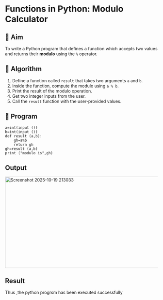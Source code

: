# Functions in Python: Modulo Calculator

## 🎯 Aim
To write a Python program that defines a function which accepts two values and returns their **modulo** using the `%` operator.

## 🧠 Algorithm
1. Define a function called `result` that takes two arguments `a` and `b`.
2. Inside the function, compute the modulo using `a % b`.
3. Print the result of the modulo operation.
4. Get two integer inputs from the user.
5. Call the `result` function with the user-provided values.

## 🧾 Program

```
a=int(input ())
b=int(input ())
def result (a,b):
    gh=a%b
    return gh
gh=result (a,b)
print ("modulo is",gh)
```

## Output

<img width="614" height="302" alt="Screenshot 2025-10-19 213033" src="https://github.com/user-attachments/assets/76b7bbfc-cc95-45a8-a49d-299dbbc40f79" />



## Result
Thus ,the python progrsm has been executed successfully
